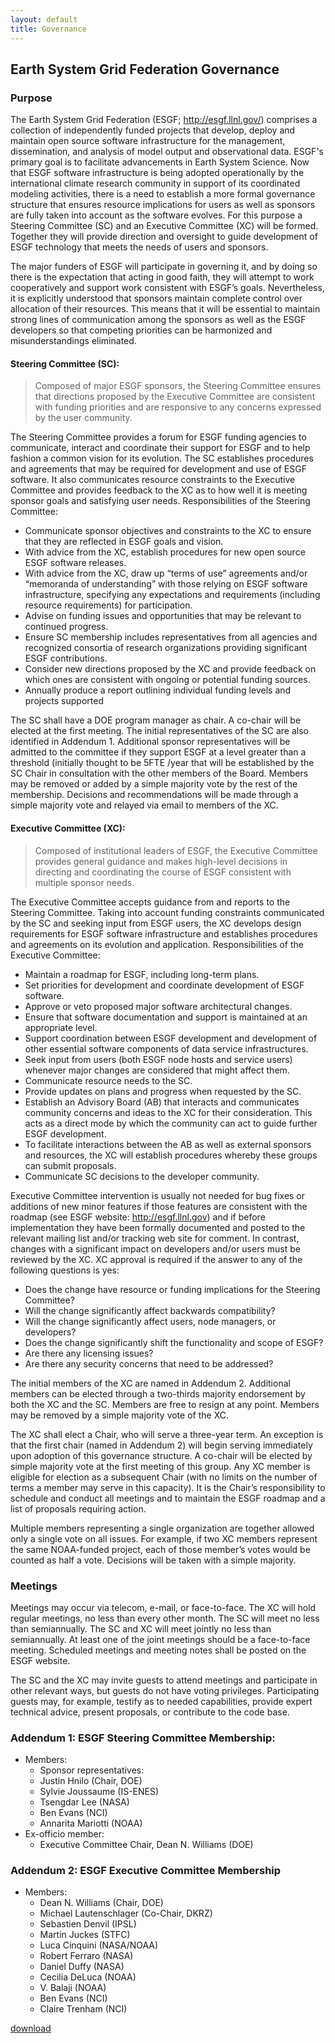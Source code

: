 ```yaml
---
layout: default
title: Governance
---
```


## Earth System Grid Federation Governance

### Purpose

The Earth System Grid Federation (ESGF; http://esgf.llnl.gov/) comprises a collection of independently funded projects that develop, deploy and maintain open source software infrastructure for the management, dissemination, and analysis of model output and observational data. ESGF's primary goal is to facilitate advancements in Earth System Science.  Now that ESGF software infrastructure is being adopted operationally by the international climate research community in support of its coordinated modeling activities, there is a need to establish a more formal governance structure that ensures resource implications for users as well as sponsors are fully taken into account as the software evolves.  For this purpose a Steering Committee (SC) and an Executive Committee (XC) will be formed.  Together they will provide direction and oversight to guide development of ESGF technology that meets the needs of users and sponsors.  

The major funders of ESGF will participate in governing it, and by doing so there is the expectation that acting in good faith, they will attempt to work cooperatively and support work consistent with ESGF’s goals.  Nevertheless, it is explicitly understood that sponsors maintain complete control over allocation of their resources.  This means that it will be essential to maintain strong lines of communication among the sponsors as well as the ESGF developers so that competing priorities can be harmonized and misunderstandings eliminated.

#### Steering Committee (SC):

> Composed of major ESGF sponsors, the Steering Committee ensures that directions proposed by the Executive Committee are consistent with funding priorities and are responsive to any concerns expressed by the user community.

The Steering Committee provides a forum for ESGF funding agencies to communicate, interact and coordinate their support for ESGF and to help fashion a common vision for its evolution.  The SC establishes procedures and agreements that may be required for development and use of ESGF software.  It also communicates resource constraints to the Executive Committee and provides feedback to the XC as to how well it is meeting sponsor goals and satisfying user needs. 
Responsibilities of the Steering Committee:

* Communicate sponsor objectives and constraints to the XC to ensure that they are reflected in ESGF goals and vision.
* With advice from the XC, establish procedures for new open source ESGF software releases.
* With advice from the XC, draw up “terms of use” agreements and/or “memoranda of understanding” with those relying on ESGF software infrastructure, specifying any expectations and requirements (including resource requirements) for participation.
* Advise on funding issues and opportunities that may be relevant to continued progress.
* Ensure SC membership includes representatives from all agencies and recognized consortia of research organizations providing significant ESGF contributions.
* Consider new directions proposed by the XC and provide feedback on which ones are consistent with ongoing or potential funding sources.
* Annually produce a report outlining individual funding levels and projects supported


The SC shall have a DOE program manager as chair. A co-chair will be elected at the first meeting.  The initial representatives of the SC are also identified in Addendum 1.
Additional sponsor representatives will be admitted to the committee if they support ESGF at a level greater than a threshold (initially thought to be 5FTE /year that will be established by the SC Chair in consultation with the other members of the Board. Members may be removed or added by a simple majority vote by the rest of the membership.  Decisions and recommendations will be made through a simple majority vote and relayed via email to members of the XC.

#### Executive Committee (XC):
 
> Composed of institutional leaders of ESGF, the Executive Committee provides general guidance and makes high-level decisions in directing and coordinating the course of ESGF consistent with multiple sponsor needs. 

The Executive Committee accepts guidance from and reports to the Steering Committee. Taking into account funding constraints communicated by the SC and seeking input from ESGF users, the XC develops design requirements for ESGF software infrastructure and establishes procedures and agreements on its evolution and application. 
Responsibilities of the Executive Committee:

* Maintain a roadmap for ESGF, including long-term plans.
* Set priorities for development and coordinate development of ESGF software.
* Approve or veto proposed major software architectural changes.
* Ensure that software documentation and support is maintained at an appropriate level.
* Support coordination between ESGF development and development of other essential software components of data service infrastructures.
* Seek input from users (both ESGF node hosts and service users) whenever major changes are considered that might affect them.
* Communicate resource needs to the SC.
* Provide updates on plans and progress when requested by the SC.
* Establish an Advisory Board (AB) that interacts and communicates community concerns and ideas to the XC for their consideration. This acts as a direct mode by which the community can act to guide further ESGF development.
* To facilitate interactions between the AB as well as external sponsors and resources, the XC will establish procedures whereby these groups can submit proposals.
* Communicate SC decisions to the developer community.

Executive Committee intervention is usually not needed for bug fixes or additions of new minor features if those features are consistent with the roadmap (see ESGF website: http://esgf.llnl.gov) and if before implementation they have been formally documented and posted to the relevant mailing list and/or tracking web site for comment. In contrast, changes with a significant impact on developers and/or users must be reviewed by the XC. XC approval is required if the answer to any of the following questions is yes:

* Does the change have resource or funding implications for the Steering Committee?
* Will the change significantly affect backwards compatibility?
* Will the change significantly affect users, node managers, or developers?
* Does the change significantly shift the functionality and scope of ESGF?
* Are there any licensing issues?
* Are there any security concerns that need to be addressed?

The initial members of the XC are named in Addendum 2.  Additional members can be elected through a two-thirds majority endorsement by both the XC and the SC. Members are free to resign at any point. Members may be removed by a simple majority vote of the XC.

The XC shall elect a Chair, who will serve a three-year term. An exception is that the first chair (named in Addendum 2) will begin serving immediately upon adoption of this governance structure.  A co-chair will be elected by simple majority vote at the first meeting of this group.  Any XC member is eligible for election as a subsequent Chair (with no limits on the number of terms a member may serve in this capacity).  It is the Chair’s responsibility to schedule and conduct all meetings and to maintain the ESGF roadmap and a list of proposals requiring action. 

Multiple members representing a single organization are together allowed only a single vote on all issues.  For example, if two XC members represent the same NOAA-funded project, each of those member’s votes would be counted as half a vote.  Decisions will be taken with a simple majority. 

### Meetings

Meetings may occur via telecom, e-mail, or face-to-face.  The XC will hold regular meetings, no less than every other month. The SC will meet no less than semiannually. The SC and XC will meet jointly no less than semiannually.   At least one of the joint meetings should be a face-to-face meeting. Scheduled meetings and meeting notes shall be posted on the ESGF website. 

The SC and the XC may invite guests to attend meetings and participate in other relevant ways, but guests do not have voting privileges. Participating guests may, for example, testify as to needed capabilities, provide expert technical advice, present proposals, or contribute to the code base.

### Addendum 1: ESGF Steering Committee Membership:

* Members:
  * Sponsor representatives:
  * Justin Hnilo (Chair, DOE)
  * Sylvie Joussaume (IS-ENES)
  * Tsengdar Lee (NASA)
  * Ben Evans (NCI)
  * Annarita Mariotti (NOAA)
* Ex-officio member:
	* Executive Committee Chair, Dean N. Williams (DOE)

### Addendum 2: ESGF Executive Committee Membership

* Members:
  * Dean N. Williams (Chair, DOE)
  * Michael Lautenschlager (Co-Chair, DKRZ)
  * Sebastien Denvil (IPSL)
  * Martin Juckes (STFC)
  * Luca Cinquini (NASA/NOAA)
  * Robert Ferraro (NASA)
  * Daniel Duffy (NASA)
  * Cecilia DeLuca (NOAA)
  * V. Balaji (NOAA)
  * Ben Evans (NCI)
  * Claire Trenham (NCI)


[download]({{site.url}}/esgf-media/pdf/ESGF_Governance_6_4_2015.pdf)